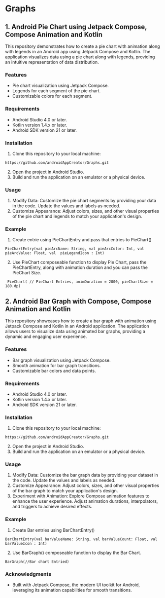 # Graphs

## 1. Android Pie Chart using Jetpack Compose, Compose Animation and Kotlin
This repository demonstrates how to create a pie chart with animation along with legends in an Android app using Jetpack Compose and Kotlin. The application visualizes data using a pie chart along with legends, providing an intuitive representation of data distribution.

### Features
* Pie chart visualization using Jetpack Compose.
* Legends for each segment of the pie chart.
* Customizable colors for each segment.

### Requirements
* Android Studio 4.0 or later.
* Kotlin version 1.4.x or later.
* Android SDK version 21 or later.

### Installation
1. Clone this repository to your local machine:
```
https://github.com/androidAppCreator/Graphs.git
```

2. Open the project in Android Studio.
3. Build and run the application on an emulator or a physical device.

### Usage
1. Modify Data: Customize the pie chart segments by providing your data in the code. Update the values and labels as needed.
2. Customize Appearance: Adjust colors, sizes, and other visual properties of the pie chart and legends to match your application's design.

### Example
1. Create entrie using PieChartEntry and pass that entries to PieChart()
```
PieChartEntry(val pieArcName: String, val pieArcColor: Int, val pieArcValue: Float, val  pieLegendIcon : Int)
```
2. Use PieChart composeable function to display Pie Chart, pass the PieChartEntry, along with animation duration and you can pass the PieChart Size.
```
 PieChart( // PieChart Entries, animDuration = 2000, pieChartSize = 180.dp)    
```

## 2. Android Bar Graph with Compose, Compose Animation and Kotlin
This repository showcases how to create a bar graph with animation using Jetpack Compose and Kotlin in an Android application. The application allows users to visualize data using animated bar graphs, providing a dynamic and engaging user experience.

### Features
* Bar graph visualization using Jetpack Compose.
* Smooth animation for bar graph transitions.
* Customizable bar colors and data points.

### Requirements
* Android Studio 4.0 or later.
* Kotlin version 1.4.x or later.
* Android SDK version 21 or later.

### Installation
1. Clone this repository to your local machine:
```
https://github.com/androidAppCreator/Graphs.git
```

2. Open the project in Android Studio.
3. Build and run the application on an emulator or a physical device.

### Usage
1. Modify Data: Customize the bar graph data by providing your dataset in the code. Update the values and labels as needed.
2. Customize Appearance: Adjust colors, sizes, and other visual properties of the bar graph to match your application's design.
3. Experiment with Animation: Explore Compose animation features to enhance the user experience. Adjust animation durations, interpolators, and triggers to achieve desired effects.

### Example
1. Create Bar entries using BarChartEntry()
```
BarChartEntry(val barValueName: String, val barValueCount: Float, val barValueIcon : Int)
```
2. Use BarGraph() composeable function to display the Bar Chart.
```
BarGraph(//Bar chart Entried)
````

### Acknowledgments
* Built with Jetpack Compose, the modern UI toolkit for Android, leveraging its animation capabilities for smooth transitions.
